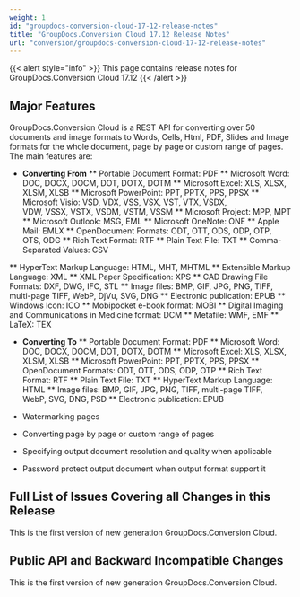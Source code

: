 ```yaml
---
weight: 1
id: "groupdocs-conversion-cloud-17-12-release-notes"
title: "GroupDocs.Conversion Cloud 17.12 Release Notes"
url: "conversion/groupdocs-conversion-cloud-17-12-release-notes"
---
```


{{< alert style="info" >}}
This page contains release notes for GroupDocs.Conversion Cloud 17.12
{{< /alert >}}

## Major Features ##

GroupDocs.Conversion Cloud is a REST API for converting over 50 documents and image formats to Words, Cells, Html, PDF, Slides and Image formats for the whole document, page by page or custom range of pages. The main features are:

* **Converting From**
** Portable Document Format: PDF
** Microsoft Word: DOC, DOCX, DOCM, DOT, DOTX, DOTM
** Microsoft Excel: XLS, XLSX, XLSM, XLSB
** Microsoft PowerPoint: PPT, PPTX, PPS, PPSX
** Microsoft Visio: VSD, VDX, VSS, VSX, VST, VTX, VSDX, VDW, VSSX, VSTX, VSDM, VSTM, VSSM
** Microsoft Project: MPP, MPT
** Microsoft Outlook: MSG, EML
** Microsoft OneNote: ONE 
** Apple Mail: EMLX
** OpenDocument Formats: ODT, OTT, ODS, ODP, OTP, OTS, ODG
** Rich Text Format: RTF
** Plain Text File: TXT
** Comma-Separated Values: CSV

** HyperText Markup Language: HTML, MHT, MHTML
** Extensible Markup Language: XML
** XML Paper Specification: XPS
** CAD Drawing File Formats: DXF, DWG, IFC, STL
** Image files: BMP, GIF, JPG, PNG, TIFF, multi-page TIFF, WebP, DjVu, SVG, DNG
** Electronic publication: EPUB
** Windows Icon: ICO
** Mobipocket e-book format: MOBI
** Digital Imaging and Communications in Medicine format: DCM
** Metafile: WMF, EMF
** LaTeX: TEX

* **Converting To**
** Portable Document Format: PDF
** Microsoft Word: DOC, DOCX, DOCM, DOT, DOTX, DOTM
** Microsoft Excel: XLS, XLSX, XLSM, XLSB
** Microsoft PowerPoint: PPT, PPTX, PPS, PPSX
** OpenDocument Formats: ODT, OTT, ODS, ODP, OTP
** Rich Text Format: RTF
** Plain Text File: TXT
** HyperText Markup Language: HTML
** Image files: BMP, GIF, JPG, PNG, TIFF, multi-page TIFF, WebP, SVG, DNG, PSD
** Electronic publication: EPUB

* Watermarking pages
* Converting page by page or custom range of pages

* Specifying output document resolution and quality when applicable
* Password protect output document when output format support it

## Full List of Issues Covering all Changes in this Release ##

This is the first version of new generation GroupDocs.Conversion Cloud. 

## Public API and Backward Incompatible Changes ##

This is the first version of new generation GroupDocs.Conversion Cloud.